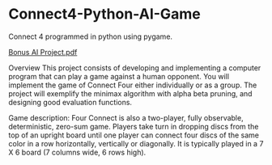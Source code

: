 # Connect4-Python-AI-Game

Connect 4 programmed in python using pygame.

[Bonus AI Project.pdf](https://github.com/Koushik-bandapadya/Connect4-Python-AI-Game/files/9537057/Bonus.AI.Project.pdf)



Overview
This project consists of developing and implementing a computer program that can play a 
game against a human opponent. You will implement the game of Connect Four either 
individually or as a group. The project will exemplify the minimax algorithm with alpha beta pruning, and designing good evaluation functions.

Game description: 
Four Connect is also a two-player, fully observable, deterministic, zero-sum game. Players 
take turn in dropping discs from the top of an upright board until one player can connect 
four discs of the same color in a row horizontally, vertically or diagonally. It is typically 
played in a 7 X 6 board (7 columns wide, 6 rows high).
